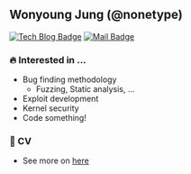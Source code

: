 ## Wonyoung Jung (@nonetype)

[![Tech Blog Badge](https://img.shields.io/badge/-Tech%20blog-black?style=flat-square&logo=github&link=https://nonetype.github.io/)](https://nonetype.github.io/)
[![Mail Badge](https://img.shields.io/badge/-Contact-black?style=flat-square&logo=Minutemailer)](mailto:exploit@kakao.com)
<!--[![Hits](https://hits.seeyoufarm.com/api/count/incr/badge.svg?url=https%3A%2F%2Fgithub.com%2Fnonetype&count_bg=%233D69C8&title_bg=%23555555&icon=github.svg&icon_color=%23E7E7E7&title=hits&edge_flat=true)](https://hits.seeyoufarm.com)-->

### 🔥 Interested in ...
- Bug finding methodology
  - Fuzzing, Static analysis, ...
- Exploit development
- Kernel security
- Code something!

### 🔭 CV
- See more on [here](https://nonetype.kr/cv/)


<!--[![nonetype's github stats](https://github-readme-stats.vercel.app/api?username=nonetype)](https://github.com/anuraghazra/github-readme-stats)-->
<!--[![Solved.ac](http://mazassumnida.wtf/api/v2/generate_badge?boj=nonetype)](https://solved.ac/nonetype)-->
